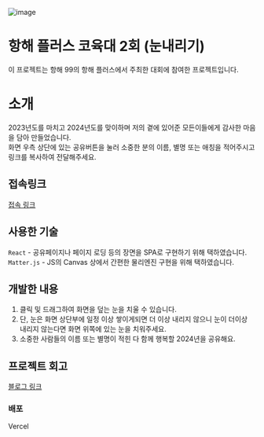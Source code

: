 ![image](https://github.com/ramer-dev/snowfall/assets/51011193/8eda44d4-9e32-4c48-a962-9ac6f4400564)

# 항해 플러스 코육대 2회 (눈내리기)
이 프로젝트는 항해 99의 항해 플러스에서 주최한 대회에 참여한 프로젝트입니다.

# 소개
2023년도를 마치고 2024년도를 맞이하며 저의 곁에 있어준 모든이들에게 감사한 마음을 담아 만들었습니다.   
화면 우측 상단에 있는 공유버튼을 눌러 소중한 분의 이름, 별명 또는 애칭을 적어주시고 링크를 복사하여 전달해주세요.

## 접속링크
[접속 링크](https://snowfall-beta.vercel.app)

## 사용한 기술
`React` - 공유페이지나 페이지 로딩 등의 장면을 SPA로 구현하기 위해 택하였습니다.   
`Matter.js` - JS의 Canvas 상에서 간편한 물리엔진 구현을 위해 택하였습니다.

## 개발한 내용
1. 클릭 및 드래그하여 화면을 덮는 눈을 치울 수 있습니다.
2. 단, 눈은 화면 상단부에 일정 이상 쌓이게되면 더 이상 내리지 않으니 눈이 더이상 내리지 않는다면 화면 위쪽에 있는 눈을 치워주세요.
3. 소중한 사람들의 이름 또는 별명이 적힌 다 함께 행복할 2024년을 공유해요.

## 프로젝트 회고
[블로그 링크](https://ramon4096.tistory.com/11)

### 배포
Vercel
